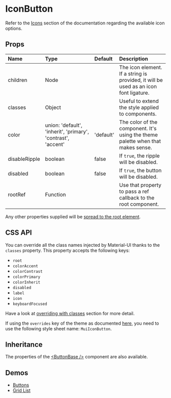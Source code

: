 <!--- This documentation is automatically generated, do not try to edit it. -->

# IconButton

Refer to the [Icons](/style/icons) section of the documentation
regarding the available icon options.

## Props
| Name | Type | Default | Description |
|:-----|:-----|:--------|:------------|
| children | Node |  | The icon element. If a string is provided, it will be used as an icon font ligature. |
| classes | Object |  | Useful to extend the style applied to components. |
| color | union:&nbsp;'default', 'inherit', 'primary', 'contrast', 'accent'<br> | 'default' | The color of the component. It's using the theme palette when that makes sense. |
| disableRipple | boolean | false | If `true`, the ripple will be disabled. |
| disabled | boolean | false | If `true`, the button will be disabled. |
| rootRef | Function |  | Use that property to pass a ref callback to the root component. |

Any other properties supplied will be [spread to the root element](/customization/api#spread).

## CSS API

You can override all the class names injected by Material-UI thanks to the `classes` property.
This property accepts the following keys:
- `root`
- `colorAccent`
- `colorContrast`
- `colorPrimary`
- `colorInherit`
- `disabled`
- `label`
- `icon`
- `keyboardFocused`

Have a look at [overriding with classes](/customization/overrides#overriding-with-classes)
section for more detail.

If using the `overrides` key of the theme as documented
[here](/customization/themes#customizing-all-instances-of-a-component-type),
you need to use the following style sheet name: `MuiIconButton`.

## Inheritance

The properties of the [&lt;ButtonBase /&gt;](/api/button-base) component are also available.

## Demos

- [Buttons](/demos/buttons)
- [Grid List](/demos/grid-list)


